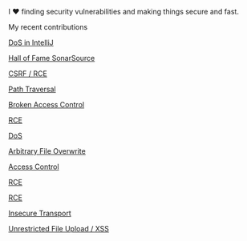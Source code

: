 I :heart: finding security vulnerabilities and making things secure and fast.

My recent contributions

[DoS in IntelliJ](https://nvd.nist.gov/vuln/detail/CVE-2021-30504)

[Hall of Fame SonarSource](https://community.sonarsource.com/t/responsible-vulnerability-disclosure/9317)

[CSRF / RCE](https://github.com/bbyars/mountebank/blob/a875f5502ceaa439397a0075651e7fbd2ab810b9/src/views/releases/v2.3.3.ejs#L6-L17)

[Path Traversal](https://github.com/bbyars/mountebank/issues/567)

[Broken Access Control](https://github.com/bbyars/mountebank/blob/master/src/views/releases/v2.3.1.ejs#L6-L20)

[RCE](https://github.com/thoughtworks/talisman/issues/216)

[DoS](https://github.com/thoughtworks/talisman/issues/220)

[Arbitrary File Overwrite](https://github.com/thoughtworks/talisman/pull/225)

[Access Control](https://github.com/getgauge/gauge-java/issues/503)

[RCE](https://github.com/Yelp/detect-secrets/issues/323)

[RCE](https://github.com/GitGuardian/gg-shield/issues/24)

[Insecure Transport](https://github.com/TrashEmail/TrashEmail/issues/58)

[Unrestricted File Upload / XSS](https://github.com/TrashEmail/TrashEmail/issues/59)

<!--
Profile README 👋

[How to add?](https://docs.github.com/en/github/setting-up-and-managing-your-github-profile/managing-your-profile-readme#adding-a-profile-readme)

[Syntax](https://docs.github.com/en/github/writing-on-github/basic-writing-and-formatting-syntax)


**dcRUSTy/dcRUSTy** is a ✨ _special_ ✨ repository because its `README.md` (this file) appears on your GitHub profile.

Here are some ideas to get you started:

- 🔭 I’m currently working on ...
- 🌱 I’m currently learning ...
- 👯 I’m looking to collaborate on ...
- 🤔 I’m looking for help with ...
- 💬 Ask me about ...
- 📫 How to reach me: ...
- 😄 Pronouns: ...
- ⚡ Fun fact: ...
-->
